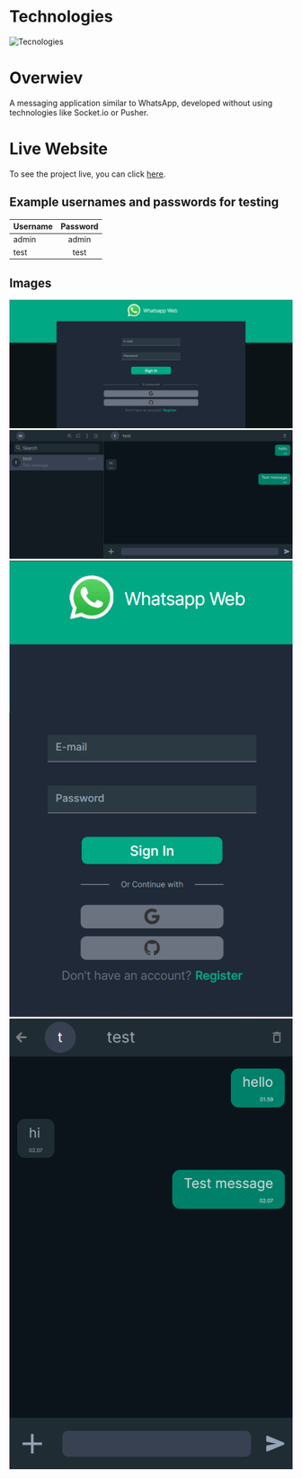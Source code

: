 # Technologies
![Tecnologies](https://skillicons.dev/icons?i=ts,next,tailwind,prisma,mongodb,firebase)

# Overwiev
A messaging application similar to WhatsApp, developed without using technologies like Socket.io or Pusher.

# Live Website
To see the project live, you can click [here](https://whatsapp-clone-iota-olive.vercel.app/messages).

## Example usernames and passwords for testing

| Username  | Password |
| ------------- |:-------------:|
| admin      | admin     |
| test      | test     |

## Images
![alt text](public/desktop-login.png)
![alt text](public/desktop-message.png)
![alt text](public/mobile-login.png)
![alt text](public/mobile-message.png)
